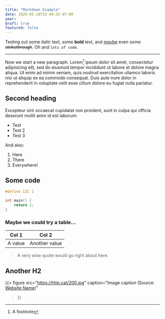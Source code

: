 ```yaml
---
title: "Markdown Example"
date: 2020-05-18T15:44:32-07:00
year:
draft: true
featured: false
---
```


Testing out some _italic_ text, some __bold__ text, and [maybe](https://google.com) even some ~~strikethrough~~. Oh and `lots of code`.

<!--more-->

---

Now we start a new paragraph. Lorem[^1] ipsum dolor sit amet, consectetur adipisicing elit, sed do eiusmod tempor incididunt ut labore et dolore magna aliqua. Ut enim ad minim veniam, quis nostrud exercitation ullamco laboris nisi ut aliquip ex ea commodo consequat. Duis aute irure dolor in reprehenderit in voluptate velit esse cillum dolore eu fugiat nulla pariatur.

[^1]: A footnote

## Second heading
Excepteur sint occaecat cupidatat non proident, sunt in culpa qui officia deserunt mollit anim id est laborum:
- Test
- Test 2
- Test 3

And also:
1. Here
2. There
3. Everywhere!

## Some code
```c
#define I2C 1

int main() {
    return 2;
}
```

### Maybe we could try a table...

Col 1|Col 2
---|---
A value|Another value

> A very wise quote would go right about here.

## Another H2

{{<
    figure src="https://http.cat/200.jpg"
    caption="Image caption (Source: [Website Name](https://www.example.com))"
>}}
